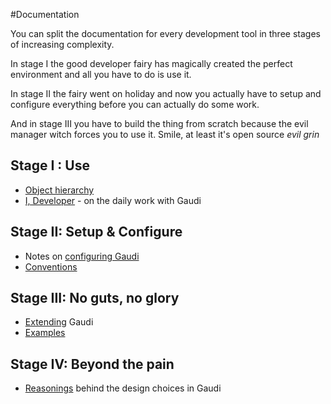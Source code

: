 #Documentation

You can split the documentation for every development tool in three stages of increasing complexity.

In stage I the good developer fairy has magically created the perfect environment and all you have to do is use it.

In stage II the fairy went on holiday and now you actually have to setup and configure everything before you can actually do some work.

And in stage III you have to build the thing from scratch because the evil manager witch forces you to use it. Smile, at least it's open source <em>evil grin</em>

## Stage I : Use

  * [Object hierarchy](HIERARCHY.md) 
  * [I, Developer](DEV.md) - on the daily work with Gaudi 

## Stage II: Setup & Configure

  * Notes on [configuring Gaudi](CONFIGURATION.md)
  * [Conventions](CONVENTIONS.md)

## Stage III: No guts, no glory
 
 * [Extending](EXTENDING.md) Gaudi
 * [Examples](examples/) 

## Stage IV: Beyond the pain

 * [Reasonings](REASONINGS.md) behind the design choices in Gaudi
